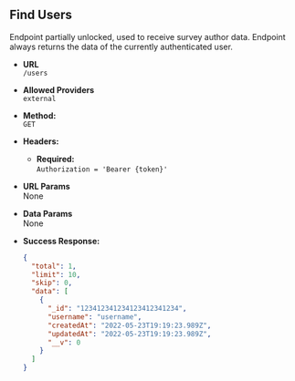 ## **Find Users**

Endpoint partially unlocked, used to receive survey author data.
Endpoint always returns the data of the currently authenticated user.

- **URL**  
  `/users`

- **Allowed Providers**  
  `external`

- **Method:**  
  `GET`

- **Headers:**

  - **Required:**  
    `Authorization = 'Bearer {token}'`

- **URL Params**  
  None

- **Data Params**  
  None

- **Success Response:**
  ```json
  {
    "total": 1,
    "limit": 10,
    "skip": 0,
    "data": [
      {
        "_id": "123412341234123412341234",
        "username": "username",
        "createdAt": "2022-05-23T19:19:23.989Z",
        "updatedAt": "2022-05-23T19:19:23.989Z",
        "__v": 0
      }
    ]
  }
  ```
